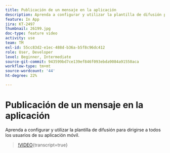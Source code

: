 ```yaml
---
title: Publicación de un mensaje en la aplicación
description: Aprenda a configurar y utilizar la plantilla de difusión para dirigirse a todos los usuarios de su aplicación móvil.
feature: In App
jira: KT-2497
thumbnail: 26199.jpg
doc-type: feature video
activity: use
team: TM
exl-id: 55cc83d2-e1ec-488d-b36a-b5f8c96dc412
role: User, Developer
level: Beginner, Intermediate
source-git-commit: 943599bd7ce139ef846f093ebda9084a91550aca
workflow-type: tm+mt
source-wordcount: '44'
ht-degree: 22%

---
```


# Publicación de un mensaje en la aplicación

Aprenda a configurar y utilizar la plantilla de difusión para dirigirse a todos los usuarios de su aplicación móvil.

>[!VIDEO](https://video.tv.adobe.com/v/40918?learn=on&captions=spa){transcript=true}
